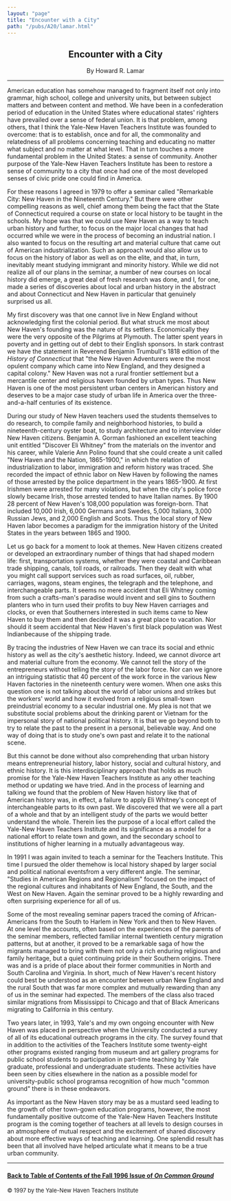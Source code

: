 ```yaml
---
layout: "page"
title: "Encounter with a City"
path: "/pubs/A20/lamar.html"
---
```

<main>
<center><h2>
Encounter with a City</h2>By Howard R. Lamar
</center><hr/>
American education has somehow managed to fragment itself not only into
grammar, high school, college and university units, but between subject
matters and between content and method.  We have been in a confederation
period of education in the United States where educational states'
righters have prevailed over a sense of federal union.  It is that
problem, among others, that I think the Yale-New Haven Teachers Institute
was founded to overcome:  that is to establish, once and for all, the
commonality and relatedness of all problems concerning teaching and
educating no matter what subject and no matter at what level.  That in
turn touches a more fundamental problem in the United States:  a sense of
community.  Another purpose of the Yale-New Haven Teachers Institute has
been to restore a sense of community to a city that once had one of the
most developed senses of civic pride one could find in America.<p>
For these reasons I agreed in 1979 to offer a seminar called "Remarkable
City:  New Haven in the Nineteenth Century."  But there were other
compelling reasons as well, chief among them being the fact that the State
of Connecticut required a course on state or local history to be taught in
the schools.  My hope was that we could use New Haven as a way to teach
urban history and further, to focus on the major local changes that had
occurred while we were in the process of becoming an industrial nation.  I
also wanted to focus on the resulting art and material culture that came
out of American industrialization.  Such an approach would also allow us
to focus on the history of labor as well as on the elite, and that, in
turn, inevitably meant studying immigrant and minority history.  While we
did not realize all of our plans in the seminar, a number of new courses
on local history did emerge, a great deal of fresh research was done, and
I, for one, made a series of discoveries about local and urban history in
the abstract and about Connecticut and New Haven in particular that
genuinely surprised us all.</p><p>
My first discovery was that one cannot live in New England without
acknowledging first the colonial period.  But what struck me most about
New Haven's founding was the nature of its settlers.  Economically they
were the very opposite of the Pilgrims at Plymouth.  The latter spent
years in poverty and in getting out of debt to their English sponsors.  In
stark contrast we have the statement in Reverend Benjamin Trumbull's 1818
edition of the <i>History of Connecticut</i> that "the New Haven
Adventurers were the most opulent company which came into New England, and
they designed a capital colony."  New Haven was not a rural frontier
settlement but a mercantile center and religious haven founded by urban
types.  Thus New Haven is one of the most persistent urban centers in
American history and deserves to be a major case study of urban life in
America over the three-and-a-half centuries of its existence.</p><p>
During our study of New Haven teachers used the students themselves to do
research, to compile family and neighborhood histories, to build a
nineteenth-century oyster boat, to study architecture and to interview
older New Haven citizens.  Benjamin A. Gorman fashioned an excellent
teaching unit entitled "Discover Eli Whitney" from the materials on the
inventor and his career, while Valerie Ann Polino found that she could
create a unit called "New Haven and the Nation, 1865-1900," in which the
relation of industrialization to labor, immigration and reform history was
traced.  She recorded the impact of ethnic labor on New Haven by following
the names of those arrested by the police department in the years
1865-1900.  At first Irishmen were arrested for many
violations, but when the city's police force slowly became Irish, those
arrested tended to have Italian names.  By 1900 28 percent of New Haven's
108,000 population was foreign-born.  That included 10,000 Irish, 6,000
Germans and Swedes, 5,000 Italians, 3,000 Russian Jews, and 2,000 English
and Scots.  Thus the local story of New Haven labor becomes a paradigm for
the immigration history of the United States in the years between 1865 and
1900.</p><p>
Let us go back for a moment to look at themes.  New Haven citizens created
or developed an extraordinary number of things that had shaped modern
life:  first, transportation systems, whether they were coastal and
Caribbean trade shipping, canals, toll roads, or railroads.  Then they
dealt with what you might call support services such as road surfaces,
oil, rubber, carriages, wagons, steam engines, the telegraph and the
telephone, and interchangeable parts.  It seems no mere accident that Eli
Whitney coming from such a crafts-man's paradise would invent and sell
gins to Southern planters who in turn used their profits to buy New Haven
carriages and clocks, or even that Southerners interested in such items
came to New Haven to buy them and then decided it was a great place to
vacation.  Nor should it seem accidental that New Haven's first black
population was West Indian­because of the shipping trade.</p><p>
By tracing the industries of New Haven we can trace its social and ethnic
history as well as the city's aesthetic history.  Indeed, we cannot
divorce art and material culture from the economy.  We cannot tell the
story of the entrepreneurs without telling
the story of the labor force.  Nor can we ignore an intriguing statistic
that 40 percent of the work force in the various New Haven factories in
the nineteenth century were women.  When one asks this question one is not
talking about the world of labor unions and strikes but the workers' world
and how it evolved from a religious small-town preindustrial economy to a
secular industrial one.  My plea is not that we substitute social problems
about the drinking parent or Vietnam for the impersonal story of national
political history.  It is that we go beyond both to try to relate the past
to the present in a personal, believable way.  And one way of doing that
is to study one's own past and relate it to the national scene.  </p><p>
But this cannot be done without also comprehending that urban history
means entrepreneurial history, labor history, social and cultural history,
and ethnic history.  It is this interdisciplinary approach that holds as
much promise for the Yale-New Haven Teachers Institute as any other
teaching method or updating we have tried.  And in the process of learning
and talking we found that the problem of New Haven history like that of
American history was, in effect, a failure to apply Eli Whitney's concept
of interchangeable parts to its own past.  We discovered that we were all
a part of a whole and that by an intelligent study of the parts we would
better understand the whole.  Therein lies the purpose of a local effort
called the Yale-New Haven Teachers Institute and its significance as a
model for a national effort to relate town and gown, and the secondary
school to institutions of higher learning in a mutually advantageous
way.</p><p>
In 1991 I was again invited to teach a seminar for the Teachers Institute. 
This time I pursued the older theme­how is local history shaped by
larger social and political national events­from a very different
angle.  The seminar, "Studies in American Regions and Regionalism" focused
on the impact of the regional cultures and inhabitants of New England, the
South, and the West on New Haven.  Again the seminar proved to be a highly
rewarding and often surprising experience for all of us. </p><p>
Some of the most revealing seminar papers traced the coming of
African-Americans from the South to Harlem in New York and then to New
Haven.  At one level the accounts, often based on the experiences of the
parents of the seminar members, reflected familiar internal twentieth
century migration patterns, but at another, it proved to be a remarkable
saga of how the migrants managed to bring with them not only a rich
enduring religious and family heritage, but a quiet continuing pride in
their Southern origins.  There was and is a pride of place about their
former communities in North and South Carolina and Virginia.  In short,
much of New Haven's recent history could best be understood as an
encounter between urban New England and the rural South that was far more
complex and mutually rewarding than any of us in the seminar had expected. 
The members of the class also traced similar migrations from Mississippi
to Chicago and that of Black Americans migrating to California in this
century.</p><p>
Two years later, in 1993, Yale's and my own ongoing encounter with New
Haven was placed in perspective when the University conducted a survey of
all of its educational outreach programs in the city.  The survey found
that in addition to the activities of the Teachers Institute some
twenty-eight other programs existed ranging from museum and art gallery
programs for public school students to participation in part-time teaching
by Yale graduate, professional and undergraduate students.  These
activities have been seen by cities elsewhere in the nation as a possible
model for university-public school programs­a recognition of how much
"common ground" there is in these endeavors.</p><p>
As important as the New Haven story may be as a mustard seed leading to
the growth of other town-gown education programs, however, the most
fundamentally positive outcome of the Yale-New Haven Teachers Institute
program is the coming together of teachers at all levels to design courses
in an atmosphere of mutual respect and the excitement of shared discovery
about more effective ways of teaching and learning.  One splendid result
has been that all involved have helped articulate what it means to be a
true  urban community.  <br/>
</p><hr/>
<h4><a href=".\">Back to
Table of Contents of the Fall 1996 Issue of <i>On Common
Ground</i></a>
</h4>
<font size="-1">© 1997 by the Yale-New Haven Teachers Institute
</font></main>